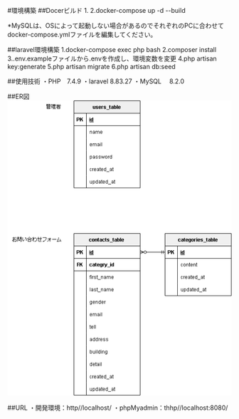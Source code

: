 #環境構築
##Docerビルド
1.
2.docker-compose up -d --build

*MySQLは、OSによって起動しない場合があるのでそれぞれのPCに合わせてdocker-compose.ymlファイルを編集してください。

##laravel環境構築
1.docker-compose exec php bash
2.composer install
3..env.exampleファイルから.envを作成し、環境変数を変更
4.php artisan key:generate
5.php artisan migrate
6.php artisan db:seed

##使用技術
・PHP　7.4.9
・laravel  8.83.27
・MySQL　 8.2.0

##ER図
<img src="ability-test.drawio.png" alt="ER Diagram">

##URL
・開発環境：http//localhost/
・phpMyadmin：thhp//localhost:8080/


